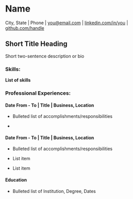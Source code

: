 # Name 
City, State | Phone | [you@email.com](mailto:you@email.com) | [linkedin.com/in/you](http://linkedin.com/in/you) | [github.com/handle](http://github.com/handle)

## Short Title Heading 
Short two-sentence description or bio

### **Skills:**
**List of skills**

### **Professional Experiences:**  
#### Date From - To | Title | Business, Location

- Bulleted list of accomplishments/responsibilities

- 


#### Date From - To | Title | Business, Location

- Bulleted list of accomplishments/responsibilities

- List item

- List item


#### **Education**

- Bulleted list of Institution, Degree, Dates
